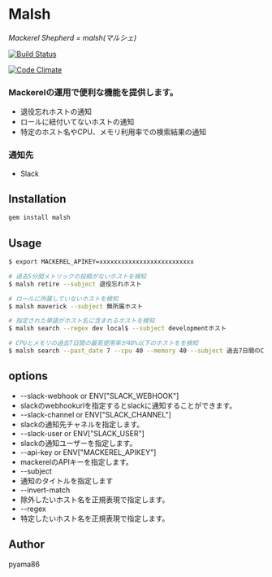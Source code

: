 # Malsh
*Mackerel Shepherd = malsh(マルシェ)*

[![Build Status](https://travis-ci.org/pyama86/malsh.svg)](https://travis-ci.org/pyama86/malsh)

[![Code Climate](https://codeclimate.com/github/pyama86/sac/badges/gpa.svg)](https://codeclimate.com/github/pyama86/sac)


### Mackerelの運用で便利な機能を提供します。

* 退役忘れホストの通知
* ロールに紐付いてないホストの通知
* 特定のホスト名やCPU、メモリ利用率での検索結果の通知

### 通知先
* Slack

## Installation

```ruby
gem install malsh
```

## Usage

```sh
$ export MACKEREL_APIKEY=xxxxxxxxxxxxxxxxxxxxxxxxxx

# 過去5分間メトリックの投稿がないホストを検知
$ malsh retire --subject 退役忘れホスト

# ロールに所属していないホストを検知
$ malsh maverick --subject 無所属ホスト

# 指定された単語がホスト名に含まれるホストを検知
$ malsh search --regex dev local$ --subject developmentホスト

# CPUとメモリの過去7日間の最高使用率が40%以下のホストをを検知
$ malsh search --past_date 7 --cpu 40 --memory 40 --subject 過去7日間のCPU、メモリがの最高使用率が40%以下
```

## options
* --slack-webhook or ENV["SLACK_WEBHOOK"]
 * slackのwebhookurlを指定するとslackに通知することができます。
* --slack-channel or ENV["SLACK_CHANNEL"]
 * slackの通知先チャネルを指定します。
* --slack-user or ENV["SLACK_USER"]
 * slackの通知ユーザーを指定します。
* --api-key or ENV["MACKEREL_APIKEY"]
 * mackerelのAPIキーを指定します。
* --subject
 * 通知のタイトルを指定します
* --invert-match
 * 除外したいホスト名を正規表現で指定します。
* --regex
 * 特定したいホスト名を正規表現で指定します。

## Author
pyama86
